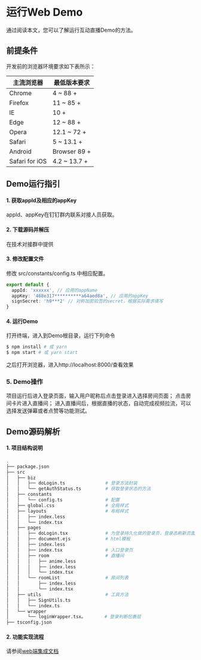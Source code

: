 # 运行Web Demo

通过阅读本文，您可以了解运行互动直播Demo的方法。

## 前提条件

开发前的浏览器环境要求如下表所示：

| 主流浏览器 | 最低版本要求 |
| -- | -- |
Chrome|4 ~ 88 +
Firefox|11 ~ 85 +
IE|10 +
Edge|12 ~ 88 +
Opera|12.1 ~ 72 +
Safari|5 ~ 13.1 +
Android|Browser	89 +
Safari for iOS|4.2 ~ 13.7 +
## Demo运行指引

#### 1. 获取appId及相应的appKey
appId、appKey在钉钉群内联系对接人员获取。
#### 2. 下载源码并解压
在技术对接群中提供
#### 3. 修改配置文件
修改 src/constants/config.ts 中相应配置。
```typescript
export default {
  appId: 'xxxxxx', // 应用的appName
  appKey: '468e317**********a64aed8a', // 应用的appKey
  signSecret: 'h9***2' // 对称加密验签的secret，根据实际需求填写
}
```
#### 4. 运行Demo
打开终端，进入到Demo根目录，运行下列命令
```bash
$ npm install # 或 yarn
$ npm start # 或 yarn start
```
之后打开浏览器，进入http://localhost:8000/查看效果
### 5. Demo操作
项目运行后进入登录页面，输入用户昵称后点击登录进入选择房间页面；
点击房间卡片进入直播间；
进入直播间后，根据直播的状态，自动完成视频拉流，可以选择发送弹幕或者点赞等功能测试。

## Demo源码解析
#### 1. 项目结构说明
``` bash
.
├── package.json
├── src
│   ├── biz
│   │   ├── doLogin.ts               # 登录方法封装
│   │   └── getAuthStatus.ts         # 获取登录状态的方法
│   ├── constants
│   │   └── config.ts                # 配置
│   ├── global.css                   # 全局样式
│   ├── layouts                      # 布局样式
│   │   ├── index.less
│   │   └── index.tsx
│   ├── pages
│   │   ├── doLogin.tsx              # 为登录持久化做的登录页，登录态刷新页面会进入这里
│   │   ├── document.ejs             # html模板
│   │   ├── index.less
│   │   ├── index.tsx                # 入口登录页
│   │   ├── room                     # 直播间
│   │   │   ├── anime.less
│   │   │   ├── index.less
│   │   │   └── index.tsx
│   │   └── roomList                 # 房间列表
│   │       ├── index.less
│   │       └── index.tsx
│   ├── utils                        # 工具方法
│   │   ├── SignUtils.ts
│   │   └── index.ts
│   └── wrapper
│       └── loginWrapper.tsx。       # 登录判断包裹层
├── tsconfig.json
```
#### 2. 功能实现流程

请参阅[web端集成文档](https://www.yuque.com/docs/share/17d79539-228e-4b35-8572-38339e04e151)
